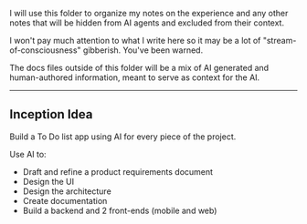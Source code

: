 I will use this folder to organize my notes on the experience and any other notes that will be hidden from AI agents and excluded from their context.

I won't pay much attention to what I write here so it may be a lot of "stream-of-consciousness" gibberish. You've been warned.

The docs files outside of this folder will be a mix of AI generated and human-authored information, meant to serve as context for the AI.

---
## Inception Idea
Build a To Do list app using AI for every piece of the project.

Use AI to:
- Draft and refine a product requirements document
- Design the UI
- Design the architecture
- Create documentation
- Build a backend and 2 front-ends (mobile and web)